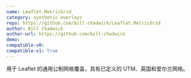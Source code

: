 ```yaml
---
name: Leaflet.MetricGrid
category: synthetic-overlays
repo: https://github.com/bill-chadwick/Leaflet.MetricGrid
author: Bill Chadwick
author-url: https://github.com/bill-chadwick
demo: 
compatible-v0:
compatible-v1: true
---
```


用于 Leaflet 的通用公制网格覆盖，具有已定义的 UTM、英国和爱尔兰网格。
